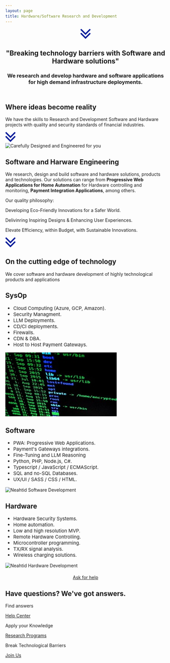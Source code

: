 ```yaml
---
layout: page
title: Hardware/Software Research and Development
---
```

<header class="section-1">
  <div class="section-arrow"><div onClick="scrollto('#section-3')" class="section-arrow-react"><img src="assets/img/arrow.png"></div></div>
  <div class="container">
    <h2>"Breaking technology barriers with Software and Hardware solutions"</h2>
    <h3 id="section_1_h3" class="animated-hidden">We research and develop hardware and software applications for high demand infrastructure deployments.</h3>
  </div>
</header>
<section class="section-2">
  <h2>Where ideas become reality</h2>
  <p>We have the skills to Research and Development Software and Hardware projects with quality and security standards of financial industries.</p>
</section>
<section class="section-3" id="section-3">
  <div class="section-arrow"><div onClick="scrollto('#section-4')" class="section-arrow-react"><img src="assets/img/arrow.png"></div></div>
  <div class="container">
    <div class="row">
      <div class="col-12 col-md-6 centered">
        <img src="https://github.com/Neahtid/neahtid.github.io/assets/135855332/ca902947-c4c1-4324-8930-3f62ee2fa15f" alt="Carefully Designed and Engineered for you"/>
      </div>
      <div class="col-12 col-md-6 infoblock">
        <h2>Software and Harware Engineering</h2>
        <p>We research, design and build software and hardware solutions, products and technologies. Our solutions can range from <b>Progressive Web Applications for Home Automation</b> for Hardware controlling and monitoring, <b>Payment Integration Applications</b>, among others.</p>
        <p>Our quality philosophy: </p>
        <p class="plist"><i class="fa fa-leaf"></i>Developing Eco-Friendly Innovations for a Safer World.</p>
        <p class="plist"><i class="fa fa-battery-full"></i>Delivinring Inspiring Designs & Enhancing User Experiences.</p>
        <p class="plist"><i class="far fa-clock"></i>Elevate Efficiency, within Budget, with Sustainable Innovations.</p>
      </div>
    </div>
  </div>
</section>
<section class="section-4" id="section-4">
  <div class="section-arrow"><div onClick="scrollto('#section-5')" class="section-arrow-react"><img src="assets/img/arrow.png"></div></div>
  <h1>On the cutting edge of technology</h1>
  <p>We cover software and hardware development of highly technological products and applications</p>
  <div class="row badges">
    <div class="col-md-4 col-xs-12 badge">
      <div class="badge-inner">
        <h2>SysOp</h2>
        <ul style="padding-left: 25px; text-align: left; font-size: 15px; font-weight: normal;">
          <li>Cloud Computing (Azure, GCP, Amazon).</li>
          <li>Security Managment.</li>
          <li>LLM Deployments.</li>
          <li>CD/CI deployments.</li>
          <li>Firewalls.</li>
          <li>CDN & DBA.</li>
          <li>Host to Host Payment Gateways.</li>
        </ul>
        <img src="https://raw.githubusercontent.com/Neahtid/neahtid.github.io/76c1a05e6fcc58efd03ec67aa2133e7175bd2e2a/assets/img/sysop.jpeg" alt="Neahtid SysOp Development">
      </div>
    </div>
    <div class="col-md-4 col-xs-12 badge">
      <div class="badge-inner">
        <h2>Software</h2>
        <ul style="padding-left: 25px; text-align: left; font-size: 15px; font-weight: normal;">
          <li>PWA: Progressive Web Applications.</li>
          <li>Payment's Gateways integrations.</li>
          <li>Fine-Tuning and LLM Reasoning</li>
          <li>Python, PHP, Node.js, C#.</li>
          <li>Typescript / JavaScript / ECMAScript.</li>
          <li>SQL and no-SQL Databases.</li>
          <li>UX/UI / SASS / CSS / HTML.</li>
        </ul>
        <img src="https://github.com/Neahtid/neahtid.github.io/assets/135855332/04e136f3-18ed-4b69-85f1-ff6d20d607ce" alt="Neahtid Software Development"/>
      </div>
    </div>
    <div class="col-md-4 col-xs-12 badge">
      <div class="badge-inner">
        <h2>Hardware</h2>
        <ul style="padding-left: 25px; text-align: left; font-size: 15px; font-weight: normal;">
          <li>Hardware Security Systems.</li>
          <li>Home automation.</li>
          <li>Low and high resolution MVP.</li>
          <li>Remote Hardware Controlling.</li>
          <li>Microcontroller programming.</li>
          <li>TX/RX signal analysis.</li>
          <li>Wireless charging solutions.</li>
        </ul>
        <img src="https://github.com/Neahtid/neahtid.github.io/assets/135855332/c38970ed-44ed-4c8f-bcb1-5715aa0edd1d" alt="Neahtid Hardware Development"/>
      </div>
    </div>
  </div>
  <div class="row">
    <div class="col-sm-12" style="text-align: center; padding-top: 4%;">
      <a href="/contact-us" class="btn btn-primary"  style="margin: 0 auto; text-align: center;">Ask for help</a>
    </div>
  </div>
</section>
<section class="section-5" id="section-5">
  <h2>Have questions? We've got answers.</h2>
  <div class="container badges">
    <div class="row">
      <div class="col-12 col-md-4">
        <p class="large-i"><i class="far fa-life-ring"></i></p>
        <p>Find answers</p>
        <p><a href="./contact-us.html">Help Center <i class="fa fa-arrow-right"></i></a></p>
      </div>
      <div class="col-12 col-md-4">
        <p class="large-i"><i class="fa fa-university"></i></p>
        <p>Apply your Knowledge</p>
        <p><a href="./research-program.html">Research Programs <i class="fa fa-arrow-right"></i></a></p>
      </div>
      <div class="col-12 col-md-4">
        <p class="large-i"><i class="fab fa-wpforms"></i></p>
        <p>Break Technological Barriers</p>
        <p><a href="https://goo.gl/forms/wJCzyBT6n0PDMShl1" target="_blank">Join Us <i class="fa fa-arrow-right"></i></a></p>
      </div>
    </div>
  </div>
</section>


